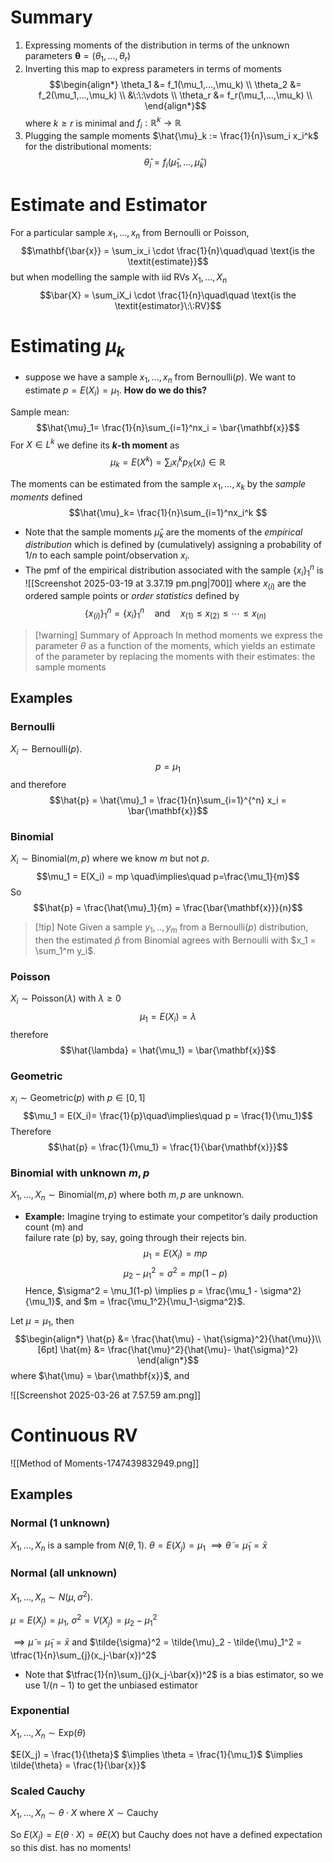 # Summary

1. Expressing moments of the distribution in terms of the unknown parameters $\mathbf{\theta} = (\theta_1,...,\theta_r)$
2. Inverting this map to express parameters in terms of moments
$$\begin{align*}
\theta_1 &= f_1(\mu_1,...,\mu_k) \\
\theta_2 &= f_2(\mu_1,...,\mu_k) \\
&\:\:\vdots \\
\theta_r &= f_r(\mu_1,...,\mu_k) \\
\end{align*}$$
	where $k \geq r$ is minimal and $f_i :\mathbb{R}^k \to \mathbb{R}$
3. Plugging the sample moments $\hat{\mu}_k := \frac{1}{n}\sum_i x_i^k$  for the distributional moments:
	$$\hat{\theta}_i = f_i(\hat{\mu}_1,...,\hat{\mu}_k)$$

# Estimate and Estimator

For a particular sample $x_1,...,x_n$ from Bernoulli or Poisson,
$$\mathbf{\bar{x}} = \sum_ix_i \cdot \frac{1}{n}\quad\quad \text{is the \textit{estimate}}$$
but when modelling the sample with iid RVs $X_1,...,X_n$
$$\bar{X} = \sum_iX_i \cdot \frac{1}{n}\quad\quad \text{is the \textit{estimator}\:\:RV}$$


# Estimating $\mu_k$ 

- suppose we have a sample $x_1,...,x_n$ from $\text{Bernoulli}(p)$. We want to estimate $p = E(X_i) = \mu_1$. **How do we do this?**

Sample mean:
$$\hat{\mu}_1= \frac{1}{n}\sum_{i=1}^nx_i = \bar{\mathbf{x}}$$
For $X \in L^k$ we define its **$k$-th moment** as 
$$\mu_k = E(X^k) = \sum_i x_i^k p_X(x_i) \in \mathbb{R}$$

The moments can be estimated from the sample $x_1,...,x_k$ by the *sample moments* defined
$$\hat{\mu}_k= \frac{1}{n}\sum_{i=1}^nx_i^k $$
- Note that the sample moments $\hat{\mu}_k$ are the moments of the *empirical distribution* which is defined by (cumulatively) assigning a probability of $1/n$ to each sample point/observation $x_i$.
- The pmf of the empirical distribution associated with the sample $\{x_i\}^n_1$ is
 ![[Screenshot 2025-03-19 at 3.37.19 pm.png|700]]
 where $x_{(i)}$ are the ordered sample points or *order statistics* defined by 
 $$\{x_{(i)}\}_1^n = \{x_i\}_1^n\quad \text{and}\quad x_{(1)}\leq x_{(2)}\leq \cdots \leq x_{(n)}$$

>[!warning] Summary of Approach
>In method moments we express the parameter $\theta$ as a function of the moments, which yields an estimate of the parameter by replacing the moments with their estimates: the sample moments


## Examples
### Bernoulli
$X_i \sim \text{Bernoulli}(p)$. 
$$p=\mu_1$$
and therefore
$$\hat{p} = \hat{\mu}_1 = \frac{1}{n}\sum_{i=1}^{^n} x_i = \bar{\mathbf{x}}$$
### Binomial
$X_i \sim \text{Binomial}(m,p)$ where we know $m$ but not $p$. 
$$\mu_1 = E(X_i) = mp \quad\implies\quad p=\frac{\mu_1}{m}$$
So 
$$\hat{p} = \frac{\hat{\mu}_1}{m} = \frac{\bar{\mathbf{x}}}{n}$$

>[!tip] Note
>Given a sample $y_1,..,y_m$ from a $\text{Bernoulli}(p)$ distribution, then the estimated $\hat{p}$ from Binomial agrees with Bernoulli with $x_1 = \sum_1^m y_i$. 
>

### Poisson
$X_i \sim \text{Poisson}(\lambda)$ with $\lambda \geq 0$
$$\mu_1 = E(X_i) = \lambda$$
therefore
$$\hat{\lambda} = \hat{\mu_1} = \bar{\mathbf{x}}$$

### Geometric
$x_i \sim \text{Geometric}(p)$ with $p \in [0,1]$
$$\mu_1 = E(X_i)= \frac{1}{p}\quad\implies\quad p = \frac{1}{\mu_1}$$
Therefore
$$\hat{p} = \frac{1}{\mu_1} = \frac{1}{\bar{\mathbf{x}}}$$

### Binomial with unknown $m,p$
$X_1,...,X_n \sim \text{Binomial}(m,p)$ where both $m,p$ are unknown.

- **Example:** Imagine trying to estimate your competitor’s daily production count (m) and  
failure rate (p) by, say, going through their rejects bin.
$$\mu_1 = E(X_i) = mp$$
$$\mu_2 - \mu^2_1 = \sigma^2 = mp(1-p)$$
Hence, $\sigma^2 = \mu_1(1-p) \implies p = \frac{\mu_1 - \sigma^2}{\mu_1}$, and $m = \frac{\mu_1^2}{\mu_1-\sigma^2}$.  

Let $\mu = \mu_1$, then
$$\begin{align*}
\hat{p} &= \frac{\hat{\mu} - \hat{\sigma}^2}{\hat{\mu}}\\[6pt]
\hat{m} &= \frac{\hat{\mu}^2}{\hat{\mu}- \hat{\sigma}^2}
\end{align*}$$
where $\hat{\mu} = \bar{\mathbf{x}}$, and

![[Screenshot 2025-03-26 at 7.57.59 am.png]]



# Continuous RV

![[Method of Moments-1747439832949.png]]


## Examples

### Normal (1 unknown)

$X_1,...,X_n$ is a sample from $N(\theta,1)$. $\theta = E(X_j) = \mu_1$  $\implies \tilde{\theta} = \tilde{\mu}_1 = \bar{x}$ 


### Normal (all unknown)
$X_1,...,X_n \sim N(\mu, \sigma^2)$. 

$\mu = E(X_j) = \mu_1$,   $\sigma^2 = V(X_j) = \mu_2 - \mu_1^2$

$\implies \tilde{\mu} = \tilde{\mu}_1 = \bar{x}$   and $\tilde{\sigma}^2 = \tilde{\mu}_2 - \tilde{\mu}_1^2 = \tfrac{1}{n}\sum_{j}(x_j-\bar{x})^2$

- Note that $\tfrac{1}{n}\sum_{j}(x_j-\bar{x})^2$ is a bias estimator, so we use $1/(n-1)$ to get the unbiased estimator

### Exponential
$X_1,...,X_n \sim \text{Exp}(\theta)$

$E(X_j) = \frac{1}{\theta}$  $\implies \theta = \frac{1}{\mu_1}$   $\implies \tilde{\theta} = \frac{1}{\bar{x}}$

### Scaled Cauchy
$X_1,...,X_n \sim \theta \cdot X$   where $X \sim \text{Cauchy}$ 

So $E(X_j) = E(\theta \cdot X) = \theta E(X)$ but Cauchy does not have a defined expectation so this dist. has no moments!


